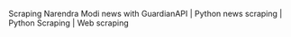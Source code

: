 Scraping Narendra Modi news with GuardianAPI | Python news scraping | Python Scraping | Web scraping
